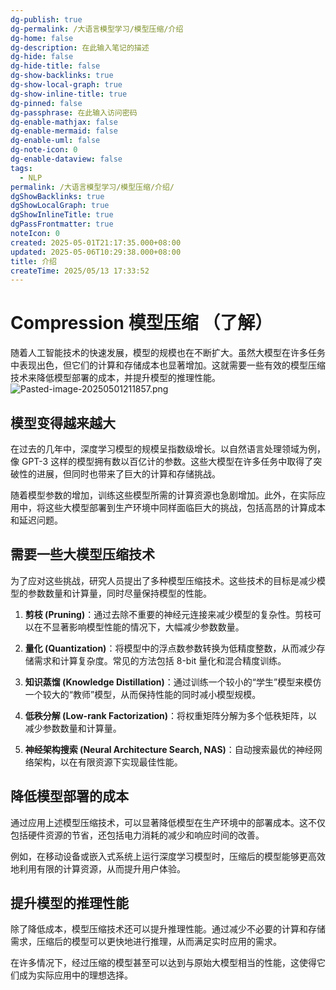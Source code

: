 ```yaml
---
dg-publish: true
dg-permalink: /大语言模型学习/模型压缩/介绍
dg-home: false
dg-description: 在此输入笔记的描述
dg-hide: false
dg-hide-title: false
dg-show-backlinks: true
dg-show-local-graph: true
dg-show-inline-title: true
dg-pinned: false
dg-passphrase: 在此输入访问密码
dg-enable-mathjax: false
dg-enable-mermaid: false
dg-enable-uml: false
dg-note-icon: 0
dg-enable-dataview: false
tags:
  - NLP
permalink: /大语言模型学习/模型压缩/介绍/
dgShowBacklinks: true
dgShowLocalGraph: true
dgShowInlineTitle: true
dgPassFrontmatter: true
noteIcon: 0
created: 2025-05-01T21:17:35.000+08:00
updated: 2025-05-06T10:29:38.000+08:00
title: 介绍
createTime: 2025/05/13 17:33:52
---
```




# Compression 模型压缩 （了解）
随着人工智能技术的快速发展，模型的规模也在不断扩大。虽然大模型在许多任务中表现出色，但它们的计算和存储成本也显著增加。这就需要一些有效的模型压缩技术来降低模型部署的成本，并提升模型的推理性能。
![Pasted-image-20250501211857.png](/img/user/%E9%99%84%E4%BB%B6/Pasted%20image%2020250501211857.png)

## 模型变得越来越大
在过去的几年中，深度学习模型的规模呈指数级增长。以自然语言处理领域为例，像 GPT-3 这样的模型拥有数以百亿计的参数。这些大模型在许多任务中取得了突破性的进展，但同时也带来了巨大的计算和存储挑战。

随着模型参数的增加，训练这些模型所需的计算资源也急剧增加。此外，在实际应用中，将这些大模型部署到生产环境中同样面临巨大的挑战，包括高昂的计算成本和延迟问题。


## 需要一些大模型压缩技术
为了应对这些挑战，研究人员提出了多种模型压缩技术。这些技术的目标是减少模型的参数数量和计算量，同时尽量保持模型的性能。

1. **剪枝 (Pruning)**：通过去除不重要的神经元连接来减少模型的复杂性。剪枝可以在不显著影响模型性能的情况下，大幅减少参数数量。

2. **量化 (Quantization)**：将模型中的浮点数参数转换为低精度整数，从而减少存储需求和计算复杂度。常见的方法包括 8-bit 量化和混合精度训练。

3. **知识蒸馏 (Knowledge Distillation)**：通过训练一个较小的“学生”模型来模仿一个较大的“教师”模型，从而保持性能的同时减小模型规模。

4. **低秩分解 (Low-rank Factorization)**：将权重矩阵分解为多个低秩矩阵，以减少参数数量和计算量。

5. **神经架构搜索 (Neural Architecture Search, NAS)**：自动搜索最优的神经网络架构，以在有限资源下实现最佳性能。


## 降低模型部署的成本
通过应用上述模型压缩技术，可以显著降低模型在生产环境中的部署成本。这不仅包括硬件资源的节省，还包括电力消耗的减少和响应时间的改善。

例如，在移动设备或嵌入式系统上运行深度学习模型时，压缩后的模型能够更高效地利用有限的计算资源，从而提升用户体验。


## 提升模型的推理性能
除了降低成本，模型压缩技术还可以提升推理性能。通过减少不必要的计算和存储需求，压缩后的模型可以更快地进行推理，从而满足实时应用的需求。

在许多情况下，经过压缩的模型甚至可以达到与原始大模型相当的性能，这使得它们成为实际应用中的理想选择。
